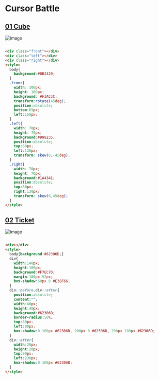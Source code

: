 # Cursor Battle

## [01 Cube](https://cssbattle.dev/play/19)
![image](https://github.com/chavikothari2711/CSS-Battle-solution/assets/61689704/a46bdf31-f3dd-444e-b153-3de568a4f030)

```html

<div class="front"></div>
<div class="left"></div>
<div class="right"></div>
<style>
  body{
    background:#0B2429;
  }
  .front{
    width: 100px;
    height: 100px;
    background: #F3AC3C;
    transform:rotate(45deg);
    position:absolute;
    bottom:65px;
    left:150px;
  }
  .left{
    width: 70px;
    height: 70px;
    background:#998235;
    position:absolute;
    top:80px;
    left:130px;
    transform: skew(0,-45deg);
  }
  .right{
    width: 70px;
    height: 70px;
    background:#1A4341;
    position:absolute;
    top:80px;
    right:130px;
    transform: skew(0,45deg);
  }
</style>

```

## [02 Ticket](https://cssbattle.dev/play/20)
![image](https://github.com/chavikothari2711/CSS-Battle-solution/assets/61689704/22fa4c77-b323-40ba-a623-b79f534c7dba)

```html

<div></div>
<style>
  body{background:#62306D;}
  div{
    width:140px;
    height:100px;
    background:#F7EC7D;
    margin:100px 92px;
    box-shadow:60px 0 #E38F66;
  }
  div::before,div::after{
    position:absolute;
    content:"";
    width:40px;
    height:40px;
    background:#62306D;
    border-radius:50%;
    top:80px;
    left:80px;
    box-shadow:0 100px #62306D, 200px 0 #62306D, 200px 100px #62306D;
  }
  div::after{
    width:20px;
    height:20px;
    top:90px;
    left:230px;
    box-shadow:0 100px #62306D;
  }
</style>

```
